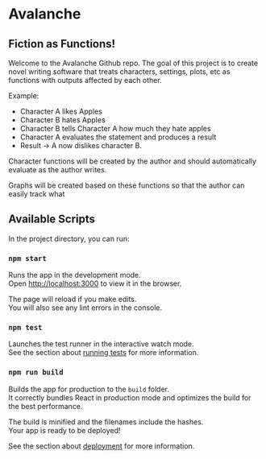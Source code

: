 # Avalanche

## Fiction as Functions!

Welcome to the Avalanche Github repo. The goal of this project is to create novel writing software that treats characters, settings, plots, etc as functions with outputs affected by each other.

Example:
* Character A likes Apples
* Character B hates Apples
* Character B tells Character A how much they hate apples
* Character A evaluates the statement and produces a result
* Result -> A now dislikes character B.

Character functions will be created by the author and should automatically evaluate as the author writes.

Graphs will be created based on these functions so that the author can easily track what 

## Available Scripts

In the project directory, you can run:

### `npm start`

Runs the app in the development mode.\
Open [http://localhost:3000](http://localhost:3000) to view it in the browser.

The page will reload if you make edits.\
You will also see any lint errors in the console.

### `npm test`

Launches the test runner in the interactive watch mode.\
See the section about [running tests](https://facebook.github.io/create-react-app/docs/running-tests) for more information.

### `npm run build`

Builds the app for production to the `build` folder.\
It correctly bundles React in production mode and optimizes the build for the best performance.

The build is minified and the filenames include the hashes.\
Your app is ready to be deployed!

See the section about [deployment](https://facebook.github.io/create-react-app/docs/deployment) for more information.
